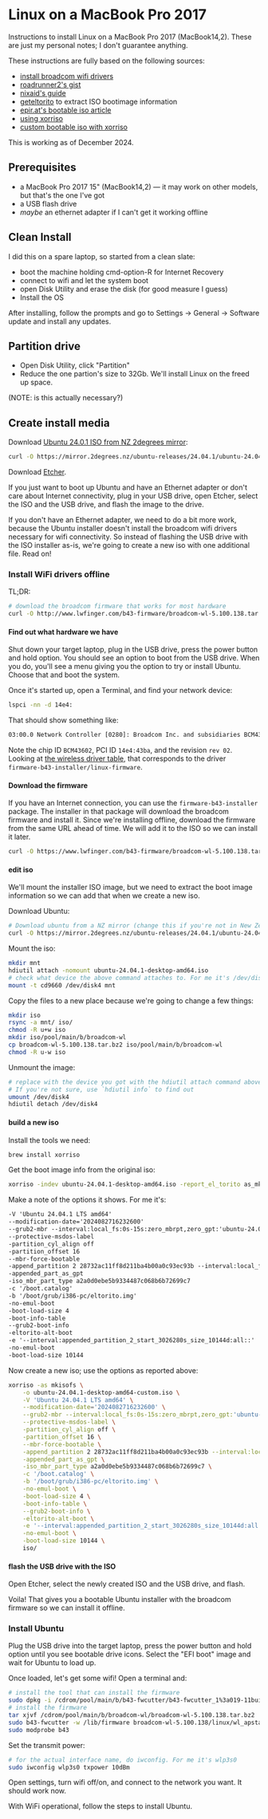 # Linux on a MacBook Pro 2017

Instructions to install Linux on a MacBook Pro 2017 (MacBook14,2). These are just my personal notes; I don't
guarantee anything.

These instructions are fully based on the following sources:

- [install broadcom wifi drivers](https://askubuntu.com/questions/55868/installing-broadcom-wireless-drivers)
- [roadrunner2's gist](https://gist.github.com/roadrunner2/1289542a748d9a104e7baec6a92f9cd7)
- [nixaid's guide](https://nixaid.com/linux-on-macbookpro/)
- [geteltorito](https://github.com/rainer042/geteltorito/) to extract ISO bootimage information
- [epir.at's bootable iso article](https://epir.at/2013/03/10/modify-a-bootable-.iso-image-macos/)
- [using xorriso](https://askubuntu.com/questions/1110651/how-to-produce-an-iso-image-that-boots-only-on-uefi)
- [custom bootable iso with xorriso](https://www.0xf8.org/2020/03/recreating-isos-that-boot-from-both-dvd-and-mass-storage-such-as-usb-sticks-and-in-both-legacy-bios-and-uefi-environments/)

This is working as of December 2024.

## Prerequisites

- a MacBook Pro 2017 15" (MacBook14,2) — it may work on other models, but that's the one I've got
- a USB flash drive
- _maybe_ an ethernet adapter if I can't get it working offline

## Clean Install

I did this on a spare laptop, so started from a clean slate:

- boot the machine holding cmd-option-R for Internet Recovery
- connect to wifi and let the system boot
- open Disk Utility and erase the disk (for good measure I guess)
- Install the OS

After installing, follow the prompts and go to Settings -> General -> Software update and install any updates.

## Partition drive

- Open Disk Utility, click "Partition"
- Reduce the one partion's size to 32Gb. We'll install Linux on the freed up space.

(NOTE: is this actually necessary?)

## Create install media

Download [Ubuntu 24.0.1 ISO from NZ 2degrees mirror](https://mirror.2degrees.nz/ubuntu-releases/24.04.1/ubuntu-24.04.1-desktop-amd64.iso):

```sh
curl -O https://mirror.2degrees.nz/ubuntu-releases/24.04.1/ubuntu-24.04.1-desktop-amd64.iso
```

Download [Etcher](https://etcher.balena.io/).

If you just want to boot up Ubuntu and have an Ethernet adapter or don't care about Internet connectivity, plug in your USB drive, open Etcher, select the ISO and the USB drive, and flash the image to the drive.

If you don't have an Ethernet adapter, we need to do a bit more work, because the Ubuntu installer doesn't install the broadcom wifi drivers necessary for wifi connectivity. So instead of flashing the USB drive with the ISO installer as-is, we're going to create a new iso with one additional file. Read on!

### Install WiFi drivers offline

TL;DR:

```sh
# download the broadcom firmware that works for most hardware
curl -O http://www.lwfinger.com/b43-firmware/broadcom-wl-5.100.138.tar.bz2
```

#### Find out what hardware we have

Shut down your target laptop, plug in the USB drive, press the power button and hold option. You should see an option to boot from the USB drive. When you do, you'll see a menu giving you the option to try or install Ubuntu. Choose that and boot the system.

Once it's started up, open a Terminal, and find your network device:

```sh
lspci -nn -d 14e4:
```

That should show something like:

```txt
03:00.0 Network Controller [0280]: Broadcom Inc. and subsidiaries BCM43602 802.11ac Wireless LAN SoC [14e4:43ba] (rev 02)
```

Note the chip ID `BCM43602`, PCI ID `14e4:43ba`, and the revision `rev 02`. Looking at [the wireless driver table](https://askubuntu.com/questions/55868/installing-broadcom-wireless-drivers),
that corresponds to the driver `firmware-b43-installer/linux-firmware`.

#### Download the firmware

If you have an Internet connection, you can use the `firmware-b43-installer` package.
The installer in that package will download the broadcom firmware and install it. Since
we're installing offline, download the firmware from the same URL ahead of time. We will
add it to the ISO so we can install it later.

```sh
curl -O https://www.lwfinger.com/b43-firmware/broadcom-wl-5.100.138.tar.bz2
```

#### edit iso

We'll mount the installer ISO image, but we need to extract the boot image information
so we can add that when we create a new iso.

Download Ubuntu:

```sh
# Download ubuntu from a NZ mirror (change this if you're not in New Zealand)
curl -O https://mirror.2degrees.nz/ubuntu-releases/24.04.1/ubuntu-24.04.1-desktop-amd64.iso
```

Mount the iso:

```sh
mkdir mnt
hdiutil attach -nomount ubuntu-24.04.1-desktop-amd64.iso
# check what device the above command attaches to. For me it's /dev/disk4
mount -t cd9660 /dev/disk4 mnt
```

Copy the files to a new place because we're going to change a few things:

```sh
mkdir iso
rsync -a mnt/ iso/
chmod -R u+w iso
mkdir iso/pool/main/b/broadcom-wl
cp broadcom-wl-5.100.138.tar.bz2 iso/pool/main/b/broadcom-wl
chmod -R u-w iso
```

Unmount the image:

```sh
# replace with the device you got with the hdiutil attach command above
# If you're not sure, use `hdiutil info` to find out
umount /dev/disk4
hdiutil detach /dev/disk4
```

#### build a new iso

Install the tools we need:

```sh
brew install xorriso
```

Get the boot image info from the original iso:

```sh
xorriso -indev ubuntu-24.04.1-desktop-amd64.iso -report_el_torito as_mkisofs
```

Make a note of the options it shows. For me it's:

```txt
-V 'Ubuntu 24.04.1 LTS amd64'
--modification-date='2024082716232600'
--grub2-mbr --interval:local_fs:0s-15s:zero_mbrpt,zero_gpt:'ubuntu-24.04.1-desktop-amd64.iso'
--protective-msdos-label
-partition_cyl_align off
-partition_offset 16
--mbr-force-bootable
-append_partition 2 28732ac11ff8d211ba4b00a0c93ec93b --interval:local_fs:12105120d-12115263d::'ubuntu-24.04.1-desktop-amd64.iso'
-appended_part_as_gpt
-iso_mbr_part_type a2a0d0ebe5b9334487c068b6b72699c7
-c '/boot.catalog'
-b '/boot/grub/i386-pc/eltorito.img'
-no-emul-boot
-boot-load-size 4
-boot-info-table
--grub2-boot-info
-eltorito-alt-boot
-e '--interval:appended_partition_2_start_3026280s_size_10144d:all::'
-no-emul-boot
-boot-load-size 10144
```

Now create a new iso; use the options as reported above:

```sh
xorriso -as mkisofs \
    -o ubuntu-24.04.1-desktop-amd64-custom.iso \
    -V 'Ubuntu 24.04.1 LTS amd64' \
    --modification-date='2024082716232600' \
    --grub2-mbr --interval:local_fs:0s-15s:zero_mbrpt,zero_gpt:'ubuntu-24.04.1-desktop-amd64.iso' \
    --protective-msdos-label \
    -partition_cyl_align off \
    -partition_offset 16 \
    --mbr-force-bootable \
    -append_partition 2 28732ac11ff8d211ba4b00a0c93ec93b --interval:local_fs:12105120d-12115263d::'ubuntu-24.04.1-desktop-amd64.iso' \
    -appended_part_as_gpt \
    -iso_mbr_part_type a2a0d0ebe5b9334487c068b6b72699c7 \
    -c '/boot.catalog' \
    -b '/boot/grub/i386-pc/eltorito.img' \
    -no-emul-boot \
    -boot-load-size 4 \
    -boot-info-table \
    --grub2-boot-info \
    -eltorito-alt-boot \
    -e '--interval:appended_partition_2_start_3026280s_size_10144d:all::' \
    -no-emul-boot \
    -boot-load-size 10144 \
    iso/
```

#### flash the USB drive with the ISO

Open Etcher, select the newly created ISO and the USB drive, and flash.

Voila! That gives you a bootable Ubuntu installer with the broadcom firmware so
we can install it offline.

### Install Ubuntu

Plug the USB drive into the target laptop, press the power button and hold option until you see bootable drive icons.
Select the "EFI boot" image and wait for Ubuntu to load up.

Once loaded, let's get some wifi! Open a terminal and:

```sh
# install the tool that can install the firmware
sudo dpkg -i /cdrom/pool/main/b/b43-fwcutter/b43-fwcutter_1%3a019-11build1_amd64.deb
# install the firmware
tar xjvf /cdrom/pool/main/b/broadcom-wl/broadcom-wl-5.100.138.tar.bz2
sudo b43-fwcutter -w /lib/firmware broadcom-wl-5.100.138/linux/wl_apsta.o
sudo modprobe b43
```

Set the transmit power:

```sh
# for the actual interface name, do iwconfig. For me it's wlp3s0
sudo iwconfig wlp3s0 txpower 10dBm
```

Open settings, turn wifi off/on, and connect to the network you want. It should work now.

With WiFi operational, follow the steps to install Ubuntu.
